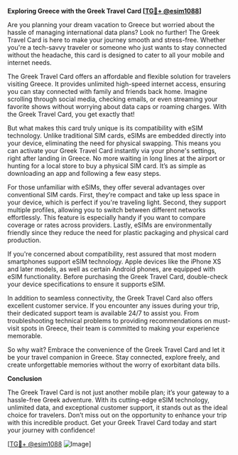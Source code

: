 **Exploring Greece with the Greek Travel Card [[TG💪+ @esim1088](https://t.me/s/esim1088)]**

Are you planning your dream vacation to Greece but worried about the hassle of managing international data plans? Look no further! The Greek Travel Card is here to make your journey smooth and stress-free. Whether you're a tech-savvy traveler or someone who just wants to stay connected without the headache, this card is designed to cater to all your mobile and internet needs.

The Greek Travel Card offers an affordable and flexible solution for travelers visiting Greece. It provides unlimited high-speed internet access, ensuring you can stay connected with family and friends back home. Imagine scrolling through social media, checking emails, or even streaming your favorite shows without worrying about data caps or roaming charges. With the Greek Travel Card, you get exactly that!

But what makes this card truly unique is its compatibility with eSIM technology. Unlike traditional SIM cards, eSIMs are embedded directly into your device, eliminating the need for physical swapping. This means you can activate your Greek Travel Card instantly via your phone's settings, right after landing in Greece. No more waiting in long lines at the airport or hunting for a local store to buy a physical SIM card. It’s as simple as downloading an app and following a few easy steps.

For those unfamiliar with eSIMs, they offer several advantages over conventional SIM cards. First, they’re compact and take up less space in your device, which is perfect if you're traveling light. Second, they support multiple profiles, allowing you to switch between different networks effortlessly. This feature is especially handy if you want to compare coverage or rates across providers. Lastly, eSIMs are environmentally friendly since they reduce the need for plastic packaging and physical card production.

If you're concerned about compatibility, rest assured that most modern smartphones support eSIM technology. Apple devices like the iPhone XS and later models, as well as certain Android phones, are equipped with eSIM functionality. Before purchasing the Greek Travel Card, double-check your device specifications to ensure it supports eSIM.

In addition to seamless connectivity, the Greek Travel Card also offers excellent customer service. If you encounter any issues during your trip, their dedicated support team is available 24/7 to assist you. From troubleshooting technical problems to providing recommendations on must-visit spots in Greece, their team is committed to making your experience memorable.

So why wait? Embrace the convenience of the Greek Travel Card and let it be your travel companion in Greece. Stay connected, explore freely, and create unforgettable memories without the worry of exorbitant data bills. 

**Conclusion**

The Greek Travel Card is not just another mobile plan; it’s your gateway to a hassle-free Greek adventure. With its cutting-edge eSIM technology, unlimited data, and exceptional customer support, it stands out as the ideal choice for travelers. Don’t miss out on the opportunity to enhance your trip with this incredible product. Get your Greek Travel Card today and start your journey with confidence!

[[TG💪+ @esim1088](https://t.me/s/esim1088) ![Image](https://i.postimg.cc/Y0z9fWf4/image.png)]